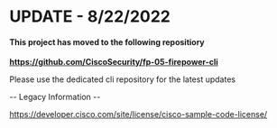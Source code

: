 
<h1>UPDATE - 8/22/2022</h1>

<h4>This project has moved to the following repositiory </h4>

**https://github.com/CiscoSecurity/fp-05-firepower-cli**

Please use the dedicated cli repository for the latest updates

-- Legacy Information -- 

https://developer.cisco.com/site/license/cisco-sample-code-license/

